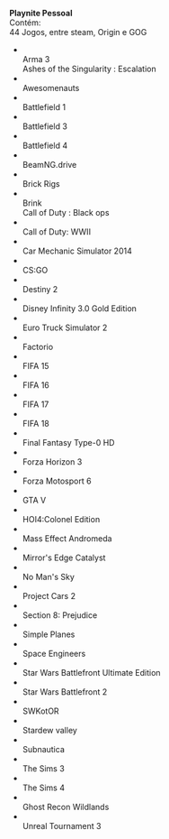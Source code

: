 <b>Playnite Pessoal</b><br>
Contém:<br>
44 Jogos, entre steam, Origin e GOG<br>
<ul class="bb_ul"><li><br>Arma 3 </li>
Ashes of the Singularity : Escalation
<li><br>Awesomenauts</li>
<li><br>Battlefield 1</li>
<li><br>Battlefield 3
<li><br>Battlefield 4</li>
<li><br>BeamNG.drive</li>
<li><br>Brick Rigs
<li><br>Brink</li>
Call of Duty : Black ops
<li><br>Call of Duty: WWII</li>
<li><br>Car Mechanic Simulator 2014</li>
<li><br>CS:GO</li>
<li><br>Destiny 2</li>
<li><br>Disney Infinity 3.0 Gold Edition</li>
<li><br>Euro Truck Simulator 2</li>
<li><br>Factorio</li>
<li><br>FIFA 15</li>
<li><br>FIFA 16</li>
<li><br>FIFA 17</li>
<li><br>FIFA 18</li>
<li><br>Final Fantasy Type-0 HD</li>
<li><br>Forza Horizon 3</li>
<li><br>Forza Motosport 6</li>
<li><br>GTA V</li>
<li><br>HOI4:Colonel Edition</li>
<li><br>Mass Effect Andromeda
<li><br>Mirror's Edge Catalyst
<li><br>No Man's Sky</li>
<li><br>Project Cars 2</li>
<li><br>Section 8: Prejudice</li>
<li><br>Simple Planes</li>
<li><br>Space Engineers</li>
<li><br>Star Wars Battlefront Ultimate Edition</li>
<li><br>Star Wars Battlefront 2</li>
<li><br>SWKotOR</li>
<li><br>Stardew valley</li>
<li><br>Subnautica</li>
<li><br>The Sims 3
<li><br>The Sims 4
<li><br>Ghost Recon Wildlands</li>
<li><br>Unreal Tournament 3</li>
